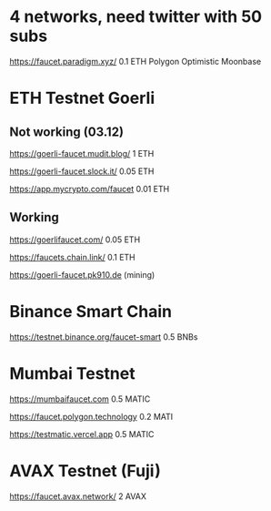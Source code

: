 # 4 networks, need twitter with 50 subs
https://faucet.paradigm.xyz/ 0.1 ETH Polygon Optimistic Moonbase 

# ETH Testnet Goerli

## Not working (03.12)
https://goerli-faucet.mudit.blog/ 1 ETH

https://goerli-faucet.slock.it/ 0.05 ETH

https://app.mycrypto.com/faucet 0.01 ETH

## Working

https://goerlifaucet.com/ 0.05 ETH

https://faucets.chain.link/ 0.1 ETH

https://goerli-faucet.pk910.de (mining)

# Binance Smart Chain 

https://testnet.binance.org/faucet-smart 0.5 BNBs

# Mumbai Testnet

https://mumbaifaucet.com 0.5 MATIC

https://faucet.polygon.technology 0.2 MATI

https://testmatic.vercel.app 0.5 MATIC

# AVAX Testnet (Fuji)

https://faucet.avax.network/ 2 AVAX
